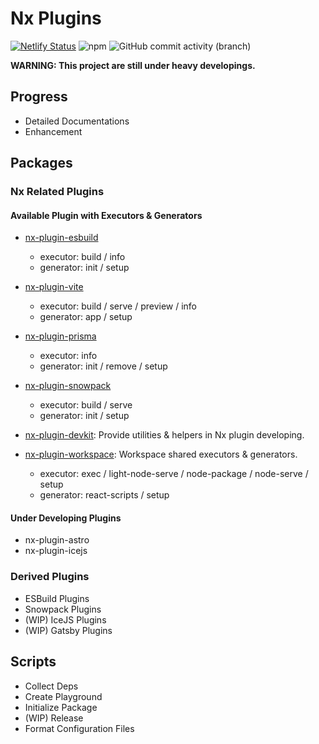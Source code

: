 # Nx Plugins

[![Netlify Status](https://api.netlify.com/api/v1/badges/76741f4f-9793-44b8-a80e-a2787f621009/deploy-status)](https://app.netlify.com/sites/nx-plugins/deploys)
![npm](https://img.shields.io/npm/v/nx?label=nx%20version)
![GitHub commit activity (branch)](https://img.shields.io/github/commit-activity/w/LinbuduLab/nx-plugins)

**WARNING: This project are still under heavy developings.**

## Progress

- Detailed Documentations
- Enhancement

## Packages

### Nx Related Plugins

#### Available Plugin with Executors & Generators

- [nx-plugin-esbuild](packages/nx-plugin-esbuild)

  - executor: build / info
  - generator: init / setup

- [nx-plugin-vite](packages/nx-plugin-vite)

  - executor: build / serve / preview / info
  - generator: app / setup

- [nx-plugin-prisma](packages/nx-plugin-prisma)

  - executor: info
  - generator: init / remove / setup

- [nx-plugin-snowpack](packages/nx-plugin-snowpack)

  - executor: build / serve
  - generator: init / setup

- [nx-plugin-devkit](packages/nx-plugin-devkit): Provide utilities & helpers in Nx plugin developing.

- [nx-plugin-workspace](packages/nx-plugin-workspace): Workspace shared executors & generators.

  - executor: exec / light-node-serve / node-package / node-serve / setup
  - generator: react-scripts / setup

#### Under Developing Plugins

- nx-plugin-astro
- nx-plugin-icejs

### Derived Plugins

- ESBuild Plugins
- Snowpack Plugins
- (WIP) IceJS Plugins
- (WIP) Gatsby Plugins

## Scripts

- Collect Deps
- Create Playground
- Initialize Package
- (WIP) Release
- Format Configuration Files
